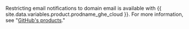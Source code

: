 Restricting email notifications to domain email is available with {{ site.data.variables.product.prodname_ghe_cloud }}. For more information, see "[GitHub's products](/articles/githubs-products)."
